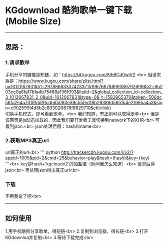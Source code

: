 # KGdownload 酷狗歌单一键下载(Mobile Size)
***

## 思路：

### 1.请求歌单
手机分享的链接是短链，如：https://t4.kugou.com/8IhBCd0wiV2 \<br>
但请求后是：https://www.kugou.com/share/zlist.html?u=1012067831&h1=29788683337423371519676878899389792699&h2=6b203ce0a8fa17bfa4b75468a196f093&listid=2&global_collection_id=collection_3_1012067831_2_0&uid=1012067831&type=0&_t=1582965370&token=506dc56fa2e4a7319fddf9cdb65080e39cb5fed18b29388d5851b4e21695a4a3&sign=c902599f4d8b2c89302ff878f8629710&chl=link\<br>
切换手机模式，即可看到歌单。\<br>
我们知道，有正则可以取得歌单\<br>
但是该网页是js动态加载的，因此我们要开发者工具切换到network下的XHR\<br>
可看到json.\<br>
json处理后得：hash和name\<br>

### 2.获取MP3真正url
url真正的url\<br>
''' python
http://trackercdn.kugou.com/i/v2/?appid=1005&pid=2&cmd=25&behavior=play&hash={hash}&key={key}
'''\<br>
key是hash+'kgcloudv2'的加盐值（别问我怎么知道）\<br>
请求后得json\<br>
再处理json得出真正url\<br>

### 下载
不用我说了吧\<br>
***

## 如何使用
1.用手机酷狗分享歌单，得短链\<br>
2.复制到浏览器，得长链\<br>
3.打开KGdownloa并复制\<br>
4.等待下载完成\<br>


